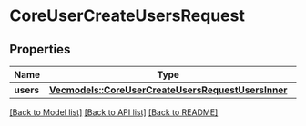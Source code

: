 # CoreUserCreateUsersRequest

## Properties

Name | Type | Description | Notes
------------ | ------------- | ------------- | -------------
**users** | [**Vec<models::CoreUserCreateUsersRequestUsersInner>**](core_user_create_users_request_users_inner.md) |  | 

[[Back to Model list]](../README.md#documentation-for-models) [[Back to API list]](../README.md#documentation-for-api-endpoints) [[Back to README]](../README.md)


